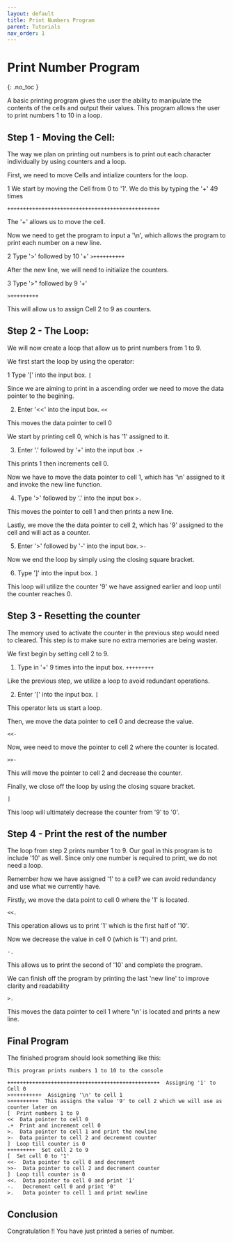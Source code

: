 ```yaml
---
layout: default
title: Print Numbers Program
parent: Tutorials
nav_order: 1
---
```


# Print Number Program
{: .no_toc }

A basic printing program gives the user the ability to manipulate the contents of the cells and output their values. This program allows the user to print numbers 1 to 10 in a loop.

## Step 1 - Moving the Cell:
The way we plan on printing out numbers is to print out each character individually by using counters and a loop.

First, we need to move Cells and intialize counters for the loop.

1 We start by moving the Cell from 0 to '1'. We do this by typing the '+' 49 times

`+++++++++++++++++++++++++++++++++++++++++++++++++`

The '+' allows us to move the cell. 

Now we need to get the program to input a '\n', which allows the program to print each number on a new line.

2 Type '>' followed by 10 '+'
`>++++++++++`  

After the new line, we will need to initialize the counters. 

3 Type '>" followed by 9 '+'

`>+++++++++`

This will allow us to assign Cell 2 to 9 as counters.



## Step 2 - The Loop:
We will now create a loop that allow us to print numbers from 1 to 9.

We first start the loop by using the operator:

1 Type '[' into the input box.
`[`

Since we are aiming to print in a ascending order we need to move the data pointer to the begining.

2. Enter '<<' into the input box.
`<<`

This moves the data pointer to cell 0

We start by printing cell 0, which is has '1' assigned to it.

3. Enter '.' followed by '+' into the input box
`.+`

This prints 1 then increments cell 0.

Now we have to move the data pointer to cell 1, which has '\n' assigned to it and invoke the new line function. 

4. Type '>' followed by '.' into the input box
`>.`

This moves the pointer to cell 1 and then prints a new line.

Lastly, we move the the data pointer to cell 2, which has '9' assigned to the cell and will act as a counter.

5. Enter '>' followed by '-' into the input box.
`>-`

Now we end the loop by simply using the closing square bracket.

6. Type ']' into the input box.
`]`

This loop will utilize the counter '9' we have assigned earlier and loop until the counter reaches 0.


## Step 3 - Resetting the counter
The memory used to activate the counter in the previous step would need to cleared. This step is to make sure no extra memories are being waster.

We first begin by setting cell 2 to 9.

1. Type in '+' 9 times into the input box.
`+++++++++`

Like the previous step, we utilize a loop to avoid redundant operations.

2. Enter '[' into the input box.
`[`

This operator lets us start a loop.

Then, we move the data pointer to cell 0 and decrease the value. 


`<<-`

Now, wee need to move the pointer to cell 2 where the counter is located. 

`>>-`

This will move the pointer to cell 2 and decrease the counter.

Finally, we close off the loop by using the closing square bracket.

`]`

This loop will ultimately decrease the counter from '9' to '0'.

## Step 4 - Print the rest of the number
The loop from step 2 prints number 1 to 9. Our goal in this program is to include '10' as well. Since only one number is required to print, we do not need a loop.

Remember how we have assigned '1' to a cell? we can avoid redundancy and use what we currently have.

Firstly, we move the data point to cell 0 where the '1' is located.

`<<.`

This operation allows us to print '1' which is the first half of '10'.

Now we decrease the value in cell 0 (which is '1') and print.

`-.`

This allows us to print the second of '10' and complete the program. 

We can finish off the program by printing the last 'new line' to improve clarity and readability

`>.`

This moves the data pointer to cell 1 where '\n' is located and prints a new line.

## Final Program
The finished program should look something like this:
```
This program prints numbers 1 to 10 to the console

+++++++++++++++++++++++++++++++++++++++++++++++++  Assigning '1' to Cell 0
>++++++++++  Assigning '\n' to cell 1
>+++++++++  This assigns the value '9' to cell 2 which we will use as counter later on
[  Print numbers 1 to 9
<<  Data pointer to cell 0
.+  Print and increment cell 0
>.  Data pointer to cell 1 and print the newline
>-  Data pointer to cell 2 and decrement counter
]  Loop till counter is 0
+++++++++  Set cell 2 to 9
[  Set cell 0 to '1'
<<-  Data pointer to cell 0 and decrement
>>-  Data pointer to cell 2 and decrement counter
]  Loop till counter is 0
<<.  Data pointer to cell 0 and print '1'
-.   Decrement cell 0 and print '0'
>.   Data pointer to cell 1 and print newline
```

## Conclusion
Congratulation !! You have just printed a series of number.
